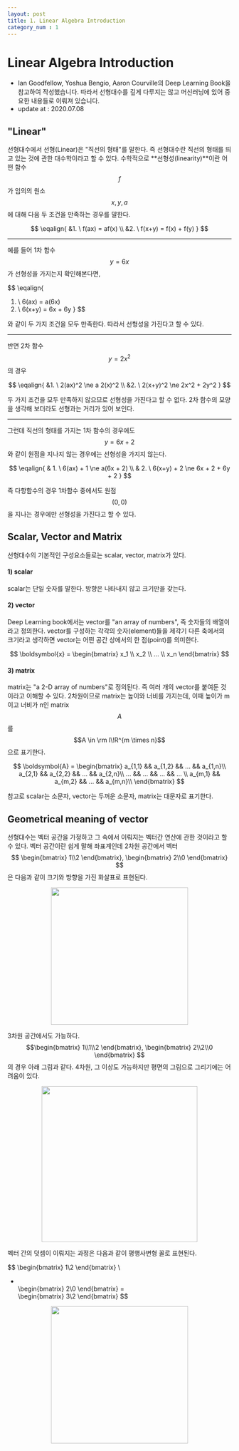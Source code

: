```yaml
---
layout: post
title: 1. Linear Algebra Introduction
category_num : 1
---
```


# Linear Algebra Introduction

- Ian Goodfellow, Yoshua Bengio, Aaron Courville의 Deep Learning Book을 참고하여 작성했습니다. 따라서 선형대수를 깊게 다루지는 않고 머신러닝에 있어 중요한 내용들로 이뤄져 있습니다.
- update at : 2020.07.08

## "Linear"

선형대수에서 선형(Linear)은 "직선의 형태"를 말한다. 즉 선형대수란 직선의 형태를 띄고 있는 것에 관한 대수학이라고 할 수 있다. 수학적으로 **선형성(linearity)**이란 어떤 함수 $$f$$가 임의의 원소 $$x, y, a$$에 대해 다음 두 조건을 만족하는 경우를 말한다.

$$
\eqalign{
&1. \ f(ax) = af(x) \\
&2. \ f(x+y) = f(x) + f(y)
}
$$

---

예를 들어 1차 함수 $$y = 6x$$가 선형성을 가지는지 확인해본다면,

$$
\eqalign{
1. \ 6(ax) = a(6x)
2. \ 6(x+y) = 6x + 6y
}
$$

와 같이 두 가지 조건을 모두 만족한다. 따라서 선형성을 가진다고 할 수 있다.

---

반면 2차 함수 $$y = 2x^2$$의 경우

$$
\eqalign{
&1. \ 2(ax)^2 \ne a 2(x)^2 \\
&2. \ 2(x+y)^2 \ne 2x^2 + 2y^2
}
$$

두 가지 조건을 모두 만족하지 않으므로 선형성을 가진다고 할 수 없다. 2차 함수의 모양을 생각해 보더라도 선형과는 거리가 있어 보인다.

---

그런데 직선의 형태를 가지는 1차 함수의 경우에도 $$y = 6x + 2$$ 와 같이 원점을 지나지 않는 경우에는 선형성을 가지지 않는다.

$$
\eqalign{
& 1. \ 6(ax) + 1 \ne a(6x + 2) \\
& 2. \ 6(x+y) + 2 \ne 6x + 2 + 6y + 2
}
$$

즉 다항함수의 경우 1차함수 중에서도 원점 $$(0,0)$$을 지나는 경우에만 선형성을 가진다고 할 수 있다.

## Scalar, Vector and Matrix

선형대수의 기본적인 구성요소들로는 scalar, vector, matrix가 있다.

#### 1) scalar

scalar는 단일 숫자를 말한다. 방향은 나타내지 않고 크기만을 갖는다.

#### 2) vector

Deep Learning book에서는 vector를 "an array of numbers", 즉 숫자들의 배열이라고 정의한다. vector를 구성하는 각각의 숫자(element)들을 제각기 다른 축에서의 크기라고 생각하면 vector는 어떤 공간 상에서의 한 점(point)를 의미한다.

$$
\boldsymbol{x} =
\begin{bmatrix}
x_1 \\
x_2 \\
... \\
x_n
\end{bmatrix}
$$

#### 3) matrix

matrix는 "a 2-D array of numbers"로 정의된다. 즉 여러 개의 vector를 붙여둔 것이라고 이해할 수 있다. 2차원이므로 matrix는 높이와 너비를 가지는데, 이때 높이가 m이고 너비가 n인 matrix $$A$$를 $$A \in \rm l\!R^{m \times n}$$으로 표기한다.

$$
\boldsymbol{A} =
\begin{bmatrix}
a_{1,1} && a_{1,2} && ... && a_{1,n}\\
a_{2,1} && a_{2,2} && ... && a_{2,n}\\
... && ... && ... && ... \\
a_{m,1} && a_{m,2} && ... && a_{m,n}\\
\end{bmatrix}
$$

참고로 scalar는 소문자, vector는 두꺼운 소문자, matrix는 대문자로 표기한다.

## Geometrical meaning of vector

선형대수는 벡터 공간을 가정하고 그 속에서 이뤄지는 벡터간 연산에 관한 것이라고 할 수 있다. 벡터 공간이란 쉽게 말해 좌표계인데 2차원 공간에서 벡터 $$
\begin{bmatrix}
1\\2
\end{bmatrix},
\begin{bmatrix}
2\\0
\end{bmatrix}
$$ 은 다음과 같이 크기와 방향을 가진 화살표로 표현된다.

<img src="{{site.image_url}}/study/2d_vector.png" style="width:22em; display: block; margin: 0px auto;">

3차원 공간에서도 가능하다. $$\begin{bmatrix}
1\\1\\2
\end{bmatrix},
\begin{bmatrix}
2\\2\\0
\end{bmatrix}
$$의 경우 아래 그림과 같다. 4차원, 그 이상도 가능하지만 평면의 그림으로 그리기에는 어려움이 있다.

<img src="{{site.image_url}}/study/3d_vector.png" style="width:25em; display: block; margin: 0px auto;">

벡터 간의 덧셈이 이뤄지는 과정은 다음과 같이 평행사변형 꼴로 표현된다.

$$
\begin{bmatrix}
1\\2
\end{bmatrix} \
+ \
\begin{bmatrix}
2\\0
\end{bmatrix}
= \
\begin{bmatrix}
3\\2
\end{bmatrix}
$$

<img src="{{site.image_url}}/study/2d_vector_add.png" style="width:22em; display: block; margin: 0px auto;">
